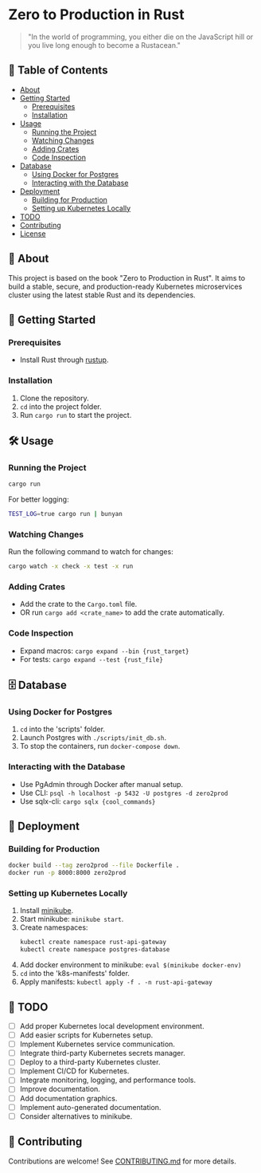 # Zero to Production in Rust

> "In the world of programming, you either die on the JavaScript hill or you live long enough to become a Rustacean."

## 📌 Table of Contents

- [About](#about)
- [Getting Started](#getting-started)
    - [Prerequisites](#prerequisites)
    - [Installation](#installation)
- [Usage](#usage)
    - [Running the Project](#running-the-project)
    - [Watching Changes](#watching-changes)
    - [Adding Crates](#adding-crates)
    - [Code Inspection](#code-inspection)
- [Database](#database)
    - [Using Docker for Postgres](#using-docker-for-postgres)
    - [Interacting with the Database](#interacting-with-the-database)
- [Deployment](#deployment)
    - [Building for Production](#building-for-production)
    - [Setting up Kubernetes Locally](#setting-up-kubernetes-locally)
- [TODO](#todo)
- [Contributing](#contributing)
- [License](#license)

## 📜 About

This project is based on the book "Zero to Production in Rust". It aims to build a stable, secure, and production-ready
Kubernetes microservices cluster using the latest stable Rust and its dependencies.

## 🚀 Getting Started

### Prerequisites

- Install Rust through [rustup](https://rustup.rs/).

### Installation

1. Clone the repository.
2. `cd` into the project folder.
3. Run `cargo run` to start the project.

## 🛠 Usage

### Running the Project

```bash
cargo run
```

For better logging:

```bash
TEST_LOG=true cargo run | bunyan
```

### Watching Changes

Run the following command to watch for changes:

```bash
cargo watch -x check -x test -x run
```

### Adding Crates

- Add the crate to the `Cargo.toml` file.
- OR run `cargo add <crate_name>` to add the crate automatically.

### Code Inspection

- Expand macros: `cargo expand --bin {rust_target}`
- For tests: `cargo expand --test {rust_file}`

## 🗄 Database

### Using Docker for Postgres

1. `cd` into the 'scripts' folder.
2. Launch Postgres with `./scripts/init_db.sh`.
3. To stop the containers, run `docker-compose down`.

### Interacting with the Database

- Use PgAdmin through Docker after manual setup.
- Use CLI: `psql -h localhost -p 5432 -U postgres -d zero2prod`
- Use sqlx-cli: `cargo sqlx {cool_commands}`

## 🚢 Deployment

### Building for Production

```bash
docker build --tag zero2prod --file Dockerfile .
docker run -p 8000:8000 zero2prod
```

### Setting up Kubernetes Locally

1. Install [minikube](https://minikube.sigs.k8s.io/docs/start/).
2. Start minikube: `minikube start`.
3. Create namespaces:
   ```bash
   kubectl create namespace rust-api-gateway
   kubectl create namespace postgres-database
   ```
4. Add docker environment to minikube: `eval $(minikube docker-env)`
5. `cd` into the 'k8s-manifests' folder.
6. Apply manifests: `kubectl apply -f . -n rust-api-gateway`

## 📝 TODO

- [ ] Add proper Kubernetes local development environment.
- [ ] Add easier scripts for Kubernetes setup.
- [ ] Implement Kubernetes service communication.
- [ ] Integrate third-party Kubernetes secrets manager.
- [ ] Deploy to a third-party Kubernetes cluster.
- [ ] Implement CI/CD for Kubernetes.
- [ ] Integrate monitoring, logging, and performance tools.
- [ ] Improve documentation.
- [ ] Add documentation graphics.
- [ ] Implement auto-generated documentation.
- [ ] Consider alternatives to minikube.

## 🤝 Contributing

Contributions are welcome! See [CONTRIBUTING.md](CONTRIBUTING.md) for more details.
